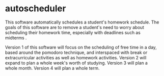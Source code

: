 # autoscheduler

This software automatically schedules a student's homework schedule. The goals of this software are to remove a student's need to worry about scheduling their homework time, especially with deadlines such as midterms .

Version 1 of this software will focus on the scheduling of free time in a day, based around the pomodoro technique, and interspaced with break or extracurricular activities as well as homework activities.
Version 2 will expand to plan a whole week's worth of studying.
Version 3 will plan a whole month.
Version 4 will plan a whole term.

